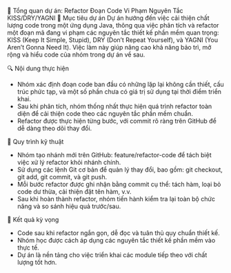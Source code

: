 🧩 Tổng quan dự án: Refactor Đoạn Code Vi Phạm Nguyên Tắc KISS/DRY/YAGNI
🎯 Mục tiêu dự án
Dự án hướng đến việc cải thiện chất lượng code trong một ứng dụng Java, thông qua việc phân tích và refactor một đoạn mã đang vi phạm các nguyên tắc thiết kế phần mềm quan trọng: KISS (Keep It Simple, Stupid), DRY (Don’t Repeat Yourself), và YAGNI (You Aren’t Gonna Need It). Việc làm này giúp nâng cao khả năng bảo trì, mở rộng và hiểu code của nhóm trong dự án về sau.

🔍 Nội dung thực hiện
- Nhóm xác định đoạn code ban đầu có những lặp lại không cần thiết, cấu trúc phức tạp, và một số phần chưa có giá trị sử dụng tại thời điểm triển khai.
- Sau khi phân tích, nhóm thống nhất thực hiện quá trình refactor toàn diện để cải thiện code theo các nguyên tắc phần mềm chuẩn.
- Refactor được thực hiện từng bước, với commit rõ ràng trên GitHub để dễ dàng theo dõi thay đổi.

🚀 Quy trình kỹ thuật
- Nhóm tạo nhánh mới trên GitHub: feature/refactor-code để tách biệt việc xử lý refactor khỏi nhánh chính.
- Sử dụng các lệnh Git cơ bản để quản lý thay đổi, bao gồm: git checkout, git add, git commit, và git push.
- Mỗi bước refactor được ghi nhận bằng commit cụ thể: tách hàm, loại bỏ code dư thừa, cải thiện đặt tên hàm, v.v.
- Sau khi hoàn thành refactor, nhóm tiến hành kiểm tra lại toàn bộ chức năng và so sánh hiệu quả trước/sau.

📄 Kết quả kỳ vọng
- Code sau khi refactor ngắn gọn, dễ đọc và tuân thủ quy chuẩn thiết kế.
- Nhóm học được cách áp dụng các nguyên tắc thiết kế phần mềm vào thực tế.
- Dự án là nền tảng cho việc triển khai các module tiếp theo với chất lượng tốt hơn.

